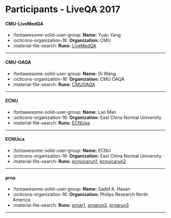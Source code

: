 # Participants - LiveQA 2017 

#### CMU-LiveMedQA 
 - :fontawesome-solid-user-group: **Name:** Yuan Yang 
 - :octicons-organization-16: **Organization:** CMU 
 - :material-file-search: **Runs:** [LiveMedQA](./runs.md#livemedqa) 

---
#### CMU-OAQA 
 - :fontawesome-solid-user-group: **Name:** Di Wang 
 - :octicons-organization-16: **Organization:** CMU OAQA 
 - :material-file-search: **Runs:** [CMUOAQA](./runs.md#cmuoaqa) 

---
#### ECNU 
 - :fontawesome-solid-user-group: **Name:** Lan Man 
 - :octicons-organization-16: **Organization:** East China Normal University 
 - :material-file-search: **Runs:** [ECNUqa](./runs.md#ecnuqa) 

---
#### ECNUica 
 - :fontawesome-solid-user-group: **Name:** ECNU 
 - :octicons-organization-16: **Organization:** East China Normal University 
 - :material-file-search: **Runs:** [ecnuicarun1](./runs.md#ecnuicarun1), [ecnuicarun2](./runs.md#ecnuicarun2) 

---
#### prna 
 - :fontawesome-solid-user-group: **Name:** Sadid A. Hasan 
 - :octicons-organization-16: **Organization:** Philips Research North America 
 - :material-file-search: **Runs:** [prnar1](./runs.md#prnar1), [prnarun2](./runs.md#prnarun2), [prnarun3](./runs.md#prnarun3) 

---
